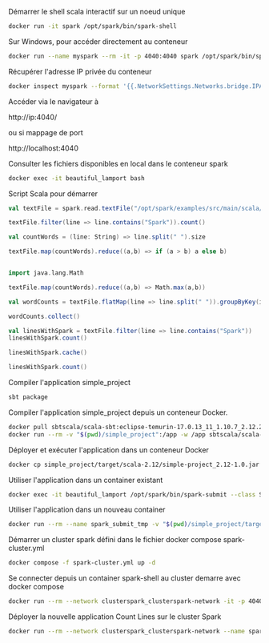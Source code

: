 Démarrer le shell scala interactif sur un noeud unique

```bash
docker run -it spark /opt/spark/bin/spark-shell
```

Sur Windows, pour accéder directement au conteneur

```bash
docker run --name myspark --rm -it -p 4040:4040 spark /opt/spark/bin/spark-shell
```


Récupérer l'adresse IP privée du conteneur

```bash
docker inspect myspark --format '{{.NetworkSettings.Networks.bridge.IPAddress}}'
```

Accéder via le navigateur à

http://ip:4040/

ou si mappage de port

http://localhost:4040

Consulter les fichiers disponibles en local dans le conteneur spark


```bash
docker exec -it beautiful_lamport bash
```



Script Scala pour démarrer

```scala
val textFile = spark.read.textFile("/opt/spark/examples/src/main/scala/org/apache/spark/examples/SparkRemoteFileTest.scala")

textFile.filter(line => line.contains("Spark")).count()

val countWords = (line: String) => line.split(" ").size

textFile.map(countWords).reduce((a,b) => if (a > b) a else b)


import java.lang.Math

textFile.map(countWords).reduce((a,b) => Math.max(a,b))

val wordCounts = textFile.flatMap(line => line.split(" ")).groupByKey(identity).count()

wordCounts.collect()

val linesWithSpark = textFile.filter(line => line.contains("Spark"))
linesWithSpark.count()

linesWithSpark.cache()

linesWithSpark.count()

```

Compiler l'application simple_project

```bash
sbt package
```

Compiler l'application simple_project depuis un conteneur Docker.

```bash
docker pull sbtscala/scala-sbt:eclipse-temurin-17.0.13_11_1.10.7_2.12.20
docker run --rm -v "$(pwd)/simple_project":/app -w /app sbtscala/scala-sbt:eclipse-temurin-17.0.13_11_1.10.7_2.12.20 sbt package
```

Déployer et exécuter l'application dans un conteneur Docker

```bash
docker cp simple_project/target/scala-2.12/simple-project_2.12-1.0.jar beautiful_lamport:/opt/spark/work-dir/

```

Utiliser l'application dans un container existant

```bash
docker exec -it beautiful_lamport /opt/spark/bin/spark-submit --class SimpleApp --master "local[4]" /opt/spark/work-dir/simple-project_2.12-1.0.jar
```

Utiliser l'application dans un nouveau container

```bash
docker run --rm --name spark_submit_tmp -v "$(pwd)/simple_project/target/scala-2.12":/opt/spark/work-dir -it spark /opt/spark/bin/spark-submit --class SimpleApp --master "local[4]" /opt/spark/work-dir/simple-project_2.12-1.0.jar
```

Démarrer un cluster spark défini dans le fichier docker compose spark-cluster.yml

```bash
docker compose -f spark-cluster.yml up -d
```

Se connecter depuis un container spark-shell au cluster demarre avec docker compose

```bash
docker run --rm --network clusterspark_clusterspark-network -it -p 4040:4040 spark /opt/spark/bin/spark-shell --master spark://sparkmaster:7077
```

Déployer la nouvelle application Count Lines sur le cluster Spark

```bash
docker run --rm --network clusterspark_clusterspark-network --name spark_submit_tmp -v "$(pwd)/simple_project_2/target/scala-2.12":/opt/spark/work-dir -it spark /opt/spark/bin/spark-submit --class CountLines --master "spark://sparkmaster:7077" /opt/spark/work-dir/count-lines_2.12-1.0.jar
```